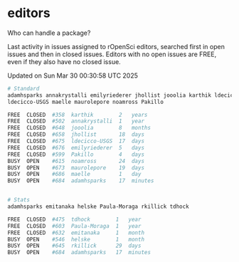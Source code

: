 # editors

Who can handle a package?

Last activity in issues assigned to rOpenSci editors, searched first in open
issues and then in closed issues. Editors with no open issues are FREE, even if
they also have no closed issue.


Updated on Sun Mar 30 00:30:58 UTC 2025

```bash
# Standard
adamhsparks annakrystalli emilyriederer jhollist jooolia karthik ldecicco
ldecicco-USGS maelle maurolepore noamross Pakillo

FREE  CLOSED  #358  karthik        2   years
FREE  CLOSED  #502  annakrystalli  1   year
FREE  CLOSED  #648  jooolia        8   months
FREE  CLOSED  #658  jhollist       18  days
FREE  CLOSED  #675  ldecicco-USGS  17  days
FREE  CLOSED  #676  emilyriederer  5   days
FREE  CLOSED  #599  Pakillo        4   days
BUSY  OPEN    #615  noamross       24  days
BUSY  OPEN    #673  maurolepore    19  days
BUSY  OPEN    #686  maelle         1   day
BUSY  OPEN    #684  adamhsparks    17  minutes


# Stats
adamhsparks emitanaka helske Paula-Moraga rkillick tdhock

FREE  CLOSED  #475  tdhock        1   year
FREE  CLOSED  #603  Paula-Moraga  1   year
FREE  CLOSED  #632  emitanaka     1   month
BUSY  OPEN    #546  helske        1   month
BUSY  OPEN    #645  rkillick      29  days
BUSY  OPEN    #684  adamhsparks   17  minutes
```
